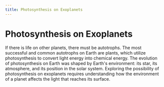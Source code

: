 ```yaml
---
title: Photosynthesis on Exoplanets
---
```

Photosynthesis on Exoplanets
============================
If there is life on other planets, there must be autotrophs.
The most successful and common autotrophs on Earth are plants, which utilize photosynthesis to convert light energy into chemical energy.
The evolution of photosynthesis on Earth was shaped by Earth's environment: its star, its atmosphere, and its position in the solar system.
Exploring the possibility of photosynthesis on exoplanets requires understanding how the environment of a planet affects the light that reaches its surface.
